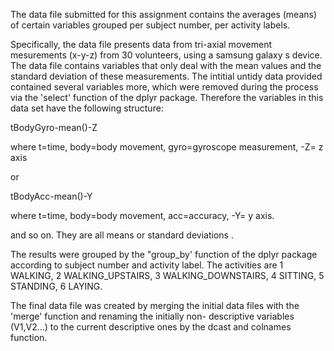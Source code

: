 The data file submitted for this assignment contains the averages (means) of certain variables grouped per subject number, per activity labels.

Specifically, the data file presents data from tri-axial movement mesurements (x-y-z) from 30 volunteers, using a samsung galaxy s device. The data file contains variables that only deal with the mean values and the standard deviation of these measurements. The intitial untidy data provided contained several variables more, which were removed during the process via  the 'select' function of the dplyr package. Therefore the variables in this data set have the following structure: 

tBodyGyro-mean()-Z

where t=time,  body=body movement, gyro=gyroscope measurement, -Z= z axis

or

tBodyAcc-mean()-Y 

where t=time,  body=body movement, acc=accuracy, -Y= y axis.

and so on. They are all means or standard deviations .

The results were grouped by the "group_by' function of the dplyr package according to subject number and activity label. The activities are 1 WALKING, 2 WALKING_UPSTAIRS, 3 WALKING_DOWNSTAIRS, 4 SITTING, 5 STANDING, 6 LAYING.

The final data file was created by merging the initial data files with the 'merge' function and renaming the initially non- descriptive variables (V1,V2...) to the current descriptive ones by the dcast and colnames function.

